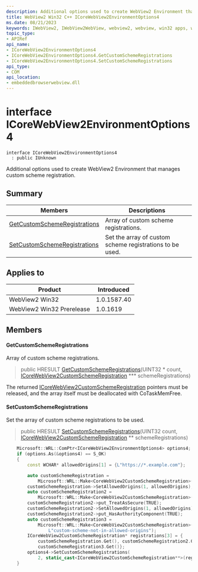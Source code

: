 ```yaml
---
description: Additional options used to create WebView2 Environment that manages custom scheme registration.
title: WebView2 Win32 C++ ICoreWebView2EnvironmentOptions4
ms.date: 08/21/2023
keywords: IWebView2, IWebView2WebView, webview2, webview, win32 apps, win32, edge, ICoreWebView2, ICoreWebView2Controller, browser control, edge html, ICoreWebView2EnvironmentOptions4
topic_type: 
- APIRef
api_name:
- ICoreWebView2EnvironmentOptions4
- ICoreWebView2EnvironmentOptions4.GetCustomSchemeRegistrations
- ICoreWebView2EnvironmentOptions4.SetCustomSchemeRegistrations
api_type:
- COM
api_location:
- embeddedbrowserwebview.dll
---
```


# interface ICoreWebView2EnvironmentOptions4

```
interface ICoreWebView2EnvironmentOptions4
  : public IUnknown
```

Additional options used to create WebView2 Environment that manages custom scheme registration.

## Summary

 Members                        | Descriptions
--------------------------------|---------------------------------------------
[GetCustomSchemeRegistrations](#getcustomschemeregistrations) | Array of custom scheme registrations.
[SetCustomSchemeRegistrations](#setcustomschemeregistrations) | Set the array of custom scheme registrations to be used.

## Applies to

Product                         | Introduced
--------------------------------|---------------------------------------------
WebView2 Win32            |    1.0.1587.40
WebView2 Win32 Prerelease |    1.0.1619

## Members

#### GetCustomSchemeRegistrations

Array of custom scheme registrations.

> public HRESULT [GetCustomSchemeRegistrations](#getcustomschemeregistrations)(UINT32 * count, [ICoreWebView2CustomSchemeRegistration](icorewebview2customschemeregistration.md) *** schemeRegistrations)

The returned [ICoreWebView2CustomSchemeRegistration](icorewebview2customschemeregistration.md) pointers must be released, and the array itself must be deallocated with CoTaskMemFree.

#### SetCustomSchemeRegistrations

Set the array of custom scheme registrations to be used.

> public HRESULT [SetCustomSchemeRegistrations](#setcustomschemeregistrations)(UINT32 count, [ICoreWebView2CustomSchemeRegistration](icorewebview2customschemeregistration.md) ** schemeRegistrations)

```cpp
    Microsoft::WRL::ComPtr<ICoreWebView2EnvironmentOptions4> options4;
    if (options.As(&options4) == S_OK)
    {
        const WCHAR* allowedOrigins[1] = {L"https://*.example.com"};

        auto customSchemeRegistration =
            Microsoft::WRL::Make<CoreWebView2CustomSchemeRegistration>(L"custom-scheme");
        customSchemeRegistration->SetAllowedOrigins(1, allowedOrigins);
        auto customSchemeRegistration2 =
            Microsoft::WRL::Make<CoreWebView2CustomSchemeRegistration>(L"wv2rocks");
        customSchemeRegistration2->put_TreatAsSecure(TRUE);
        customSchemeRegistration2->SetAllowedOrigins(1, allowedOrigins);
        customSchemeRegistration2->put_HasAuthorityComponent(TRUE);
        auto customSchemeRegistration3 =
            Microsoft::WRL::Make<CoreWebView2CustomSchemeRegistration>(
                L"custom-scheme-not-in-allowed-origins");
        ICoreWebView2CustomSchemeRegistration* registrations[3] = {
            customSchemeRegistration.Get(), customSchemeRegistration2.Get(),
            customSchemeRegistration3.Get()};
        options4->SetCustomSchemeRegistrations(
            2, static_cast<ICoreWebView2CustomSchemeRegistration**>(registrations));
    }
```

